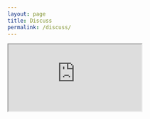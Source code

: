 ```yaml
---
layout: page
title: Discuss
permalink: /discuss/
---
```

<iframe src="https://github.com/katskillskat/katskills-org/discussions"></iframe>
